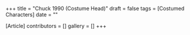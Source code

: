 +++
title = "Chuck 1990 (Costume Head)"
draft = false
tags = [Costumed Characters]
date = ""

[Article]
contributors = []
gallery = []
+++